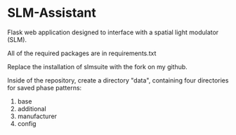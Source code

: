 # SLM-Assistant
 Flask web application designed to interface with a spatial light modulator (SLM).

 All of the required packages are in requirements.txt

 Replace the installation of slmsuite with the fork on my github.

 Inside of the repository, create a directory "data", containing four directories for saved phase patterns:
 1. base
 2. additional
 3. manufacturer
 4. config
